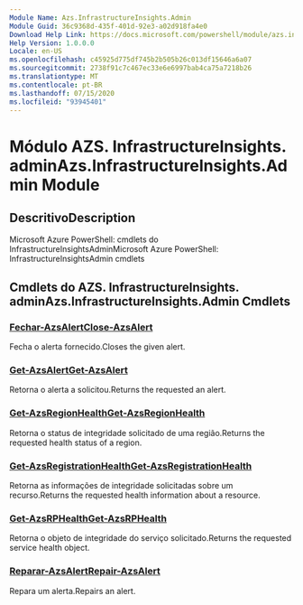 ```yaml
---
Module Name: Azs.InfrastructureInsights.Admin
Module Guid: 36c9368d-435f-401d-92e3-a02d918fa4e0
Download Help Link: https://docs.microsoft.com/powershell/module/azs.infrastructureinsights.admin
Help Version: 1.0.0.0
Locale: en-US
ms.openlocfilehash: c45925d775df745b2b505b26c013df15646a6a07
ms.sourcegitcommit: 2738f91c7c467ec33e6e6997bab4ca75a7218b26
ms.translationtype: MT
ms.contentlocale: pt-BR
ms.lasthandoff: 07/15/2020
ms.locfileid: "93945401"
---
```

# <span data-ttu-id="3bd12-101">Módulo AZS. InfrastructureInsights. admin</span><span class="sxs-lookup"><span data-stu-id="3bd12-101">Azs.InfrastructureInsights.Admin Module</span></span>
## <span data-ttu-id="3bd12-102">Descritivo</span><span class="sxs-lookup"><span data-stu-id="3bd12-102">Description</span></span>
<span data-ttu-id="3bd12-103">Microsoft Azure PowerShell: cmdlets do InfrastructureInsightsAdmin</span><span class="sxs-lookup"><span data-stu-id="3bd12-103">Microsoft Azure PowerShell: InfrastructureInsightsAdmin cmdlets</span></span>

## <span data-ttu-id="3bd12-104">Cmdlets do AZS. InfrastructureInsights. admin</span><span class="sxs-lookup"><span data-stu-id="3bd12-104">Azs.InfrastructureInsights.Admin Cmdlets</span></span>
### [<span data-ttu-id="3bd12-105">Fechar-AzsAlert</span><span class="sxs-lookup"><span data-stu-id="3bd12-105">Close-AzsAlert</span></span>](Close-AzsAlert.md)
<span data-ttu-id="3bd12-106">Fecha o alerta fornecido.</span><span class="sxs-lookup"><span data-stu-id="3bd12-106">Closes the given alert.</span></span>

### [<span data-ttu-id="3bd12-107">Get-AzsAlert</span><span class="sxs-lookup"><span data-stu-id="3bd12-107">Get-AzsAlert</span></span>](Get-AzsAlert.md)
<span data-ttu-id="3bd12-108">Retorna o alerta a solicitou.</span><span class="sxs-lookup"><span data-stu-id="3bd12-108">Returns the requested an alert.</span></span>

### [<span data-ttu-id="3bd12-109">Get-AzsRegionHealth</span><span class="sxs-lookup"><span data-stu-id="3bd12-109">Get-AzsRegionHealth</span></span>](Get-AzsRegionHealth.md)
<span data-ttu-id="3bd12-110">Retorna o status de integridade solicitado de uma região.</span><span class="sxs-lookup"><span data-stu-id="3bd12-110">Returns the requested health status of a region.</span></span>

### [<span data-ttu-id="3bd12-111">Get-AzsRegistrationHealth</span><span class="sxs-lookup"><span data-stu-id="3bd12-111">Get-AzsRegistrationHealth</span></span>](Get-AzsRegistrationHealth.md)
<span data-ttu-id="3bd12-112">Retorna as informações de integridade solicitadas sobre um recurso.</span><span class="sxs-lookup"><span data-stu-id="3bd12-112">Returns the requested health information about a resource.</span></span>

### [<span data-ttu-id="3bd12-113">Get-AzsRPHealth</span><span class="sxs-lookup"><span data-stu-id="3bd12-113">Get-AzsRPHealth</span></span>](Get-AzsRPHealth.md)
<span data-ttu-id="3bd12-114">Retorna o objeto de integridade do serviço solicitado.</span><span class="sxs-lookup"><span data-stu-id="3bd12-114">Returns the requested service health object.</span></span>

### [<span data-ttu-id="3bd12-115">Reparar-AzsAlert</span><span class="sxs-lookup"><span data-stu-id="3bd12-115">Repair-AzsAlert</span></span>](Repair-AzsAlert.md)
<span data-ttu-id="3bd12-116">Repara um alerta.</span><span class="sxs-lookup"><span data-stu-id="3bd12-116">Repairs an alert.</span></span>

